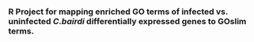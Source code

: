 ### R Project for mapping enriched GO terms of infected vs. uninfected _C.bairdi_ differentially expressed genes to GOslim terms.

